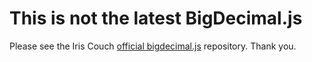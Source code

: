 # This is not the latest BigDecimal.js

Please see the Iris Couch [official bigdecimal.js][bd] repository. Thank you.

[bd]: https://github.com/iriscouch/bigdecimal.js
